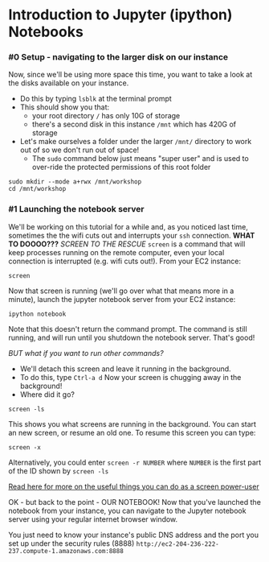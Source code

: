 # Introduction to Jupyter (ipython) Notebooks

### #0 Setup - navigating to the larger disk on our instance
Now, since we'll be using more space this time, you want to take a look at the disks available on your instance.  
- Do this by typing `lsblk` at the terminal prompt
- This should show you that:
  - your root directory `/` has only 10G of storage
  - there's a second disk in this instance `/mnt` which has 420G of storage
- Let's make ourselves a folder under the larger `/mnt/` directory to work out of so we don't run out of space!
  - The `sudo` command below just means "super user" and is used to over-ride the protected permissions of this root folder
  
```
sudo mkdir --mode a+rwx /mnt/workshop
cd /mnt/workshop
```

### #1 Launching the notebook server
We'll be working on this tutorial for a while and, as you noticed last time, sometimes the the wifi cuts out and interrupts your `ssh` connection. 
**WHAT TO DOOOO???** 
*SCREEN TO THE RESCUE* 
`screen` is a command that will keep processes running on the remote computer, even your local connection is interrupted (e.g. wifi cuts out!). 
From your EC2 instance:
```
screen
```
Now that screen is running (we'll go over what that means more in a minute), launch the jupyter notebook server from your EC2 instance:

```
ipython notebook
```
Note that this doesn't return the command prompt.  The command is still running, and will run until you shutdown the notebook server.  That's good!  

*BUT what if you want to run other commands?*  
- We'll detach this screen and leave it running in the background. 
- To do this, type `Ctrl-a d`
Now your screen is chugging away in the background!
- Where did it go?

```
screen -ls
```
This shows you what screens are running in the background.  You can start an new screen, or resume an old one.  To resume this screen you can type:
```
screen -x
```
Alternatively, you could enter `screen -r NUMBER` where `NUMBER` is the first part of the ID shown by `screen -ls`

[Read here for more on the useful things you can do as a screen power-user](https://kb.iu.edu/d/acuy)


OK - but back to the point - OUR NOTEBOOK!
Now that you've launched the notebook from your instance, you can navigate to the Jupyter notebook server using your regular internet browser window.

You just need to know your instance's public DNS address and the port you set up under the security rules (8888)
```http://ec2-204-236-222-237.compute-1.amazonaws.com:8888```

